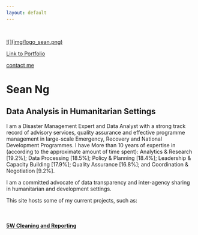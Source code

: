 ```yaml
---
layout: default
---
```


<div class="row" style="padding-top: 30px;">
<div class="col-sm-3">


<a href = "https://www.dropbox.com/sh/hfgon5s13qin98b/AACmgu_uGrpWaAjWwJy9rnJRa?dl=0">
![](img/logo_sean.png)

 [Link to Portfolio](https://www.dropbox.com/sh/hfgon5s13qin98b/AACmgu_uGrpWaAjWwJy9rnJRa?dl=0)

 [contact me](seanywng@gmail.com)


</div>
<div class="col-sm-9">

# **Sean Ng**

## **Data Analysis in Humanitarian Settings**

I am a Disaster Management Expert and Data Analyst with a strong track record of advisory services, quality assurance and effective programme management in large-scale Emergency, Recovery and National Development Programmes. I have More than 10 years of expertise in (according to the approximate amount of time spent): 
Analytics & Research [19.2%]; Data Processing [18.5%]; Policy & Planning [18.4%]; Leadership & Capacity Building [17.9%]; Quality Assurance [16.8%]; and Coordination & Negotiation [9.2%].

I am a committed advocate of data transparency and inter-agency sharing in humanitarian and development settings. 

This site hosts some of my current projects, such as: 

<br/>


#### [5W Cleaning and Reporting](https://seanywng.github.io/5W/)


